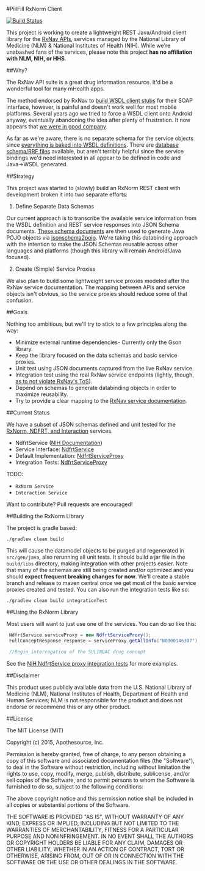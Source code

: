 #PillFill RxNorm Client

[![Build Status](https://travis-ci.org/pillfill/rxnorm-client.svg?branch=master)](https://travis-ci.org/pillfill/rxnorm-client)

 This project is working to create a lightweight REST Java/Android client library for the [RxNav APIs](http://rxnav.nlm.nih.gov/APIsOverview.html), services managed by the National Library of Medicine (NLM) &  National Institutes of Health (NIH). While we're unabashed fans of the services, please note this project **has no affiliation with NLM, NIH, or HHS**.

##Why?

 The RxNav API suite is a great drug information resource. It'd be a wonderful tool for many mHealth apps.

 The method endorsed by RxNav to [build WSDL client stubs](http://rxnav.nlm.nih.gov/RxNormAPIMakeApp.html) for their SOAP interface, however, is painful and doesn't work well for most mobile platforms. Several years ago we tried to force a WSDL client onto Android anyway, eventually abandoning the idea after plenty of frustration. It now appears that [we were in good company](https://stackoverflow.com/questions/5461127/using-jaxb-with-google-android).

 As far as we're aware, there is no separate schema for the service objects since [everything is baked into WSDL definitions](http://rxnav.nlm.nih.gov/RxNormDBService.xml). There are [database schema/RRF files](http://www.nlm.nih.gov/research/umls/rxnorm/docs/rxnormfiles.html) available, but aren't terribly helpful since the service bindings we'd need interested in all appear to be defined in code and Java→WSDL generated.

##Strategy

 This project was started to (slowly) build an RxNorm REST client with development broken it into two separate efforts:

 1. Define Separate Data Schemas

 Our current approach is to transcribe the available service information from the WSDL definition and REST service responses into JSON Schema documents. [These schema documents](https://github.com/pillfill/rxnorm-client/tree/master/src/main/resources/schemas) are then used to generate Java POJO objects via [jsonschema2pojo](https://github.com/joelittlejohn/jsonschema2pojo/). We're taking this databinding approach with the intention to make the JSON Schemas reusable across other languages and platforms (though this library will remain Android/Java focused).

 2. Create (Simple) Service Proxies

 We also plan to build some lightweight service proxies modeled after the RxNav service documentation. The mapping between APIs and service objects isn't obvious, so the service proxies should reduce some of that confusion.


##Goals

Nothing too ambitious, but we'll try to stick to a few principles along the way:

 * Minimize external runtime dependencies- Currently only the Gson library.
 * Keep the library focused on the data schemas and basic service proxies.
 * Unit test using JSON documents captured from the live RxNav service.
 * Integration test using the real RxNav service endpoints (lightly, though, [as to not violate RxNav's ToS](http://rxnav.nlm.nih.gov/TermOfService.html)).
 * Depend on schemas to generate databinding objects in order to maximize reusability.
 * Try to provide a clear mapping to the [RxNav service documentation](http://rxnav.nlm.nih.gov/APIsOverview.html).


##Current Status

 We have a subset of JSON schemas defined and unit tested for the [RxNorm, NDFRT, and Interaction](https://github.com/pillfill/rxnorm-client/tree/master/src/main/resources/schemas) services.

 * NdfrtService ([NIH Documentation](http://rxnav.nlm.nih.gov/NdfrtAPIs.html))
  * Service Interface: [NdfrtService](https://github.com/pillfill/rxnorm-client/blob/master/src/main/java/com/apothesource/pillfill/rxnorm/service/ndfrt/NdfrtService.java)
  * Default Implementation: [NdfrtServiceProxy](https://github.com/pillfill/rxnorm-client/blob/master/src/main/java/com/apothesource/pillfill/rxnorm/service/ndfrt/NdfrtServiceProxy.java)
  * Integration Tests: [NdfrtServiceProxy](https://github.com/pillfill/rxnorm-client/blob/master/src/test/java/com/apothesource/pillfill/rxnorm/service/ndfrt/NdfrtServiceProxyTest.java)

 TODO:
 * `RxNorm Service`
 * `Interaction Service`

 Want to contribute? Pull requests are encouraged!


##Building the RxNorm Library

 The project is gradle based:

 `./gradlew clean build`

 This will cause the datamodel objects to be purged and regenerated in `src/gen/java`, also rerunning all unit tests. It should build a jar file in the `build/libs` directory, making integration with other projects easier. Note that many of the schemas are still being created and/or optimized and you should **expect frequent breaking changes for now**. We'll create a stable branch and release to maven central once we get most of the basic service proxies created and tested. You can also run the integration tests like so:

 `./gradlew clean build integrationTest`

##Using the RxNorm Library

 Most users will want to just use one of the services. You can do so like this:

 ```Java
  NdfrtService serviceProxy = new NdfrtServiceProxy();
  FullConceptResponse response = serviceProxy.getAllInfo("N0000146307");

  //Begin interrogation of the SULINDAC drug concept
 ```

 See the [NIH NdfrtService proxy integration tests](https://github.com/pillfill/rxnorm-client/blob/master/src/test/java/com/apothesource/pillfill/rxnorm/service/ndfrt/NdfrtServiceProxyTest.java)
 for more examples.

##Disclaimer

 This product uses publicly available data from the U.S. National Library of Medicine (NLM), National Institutes of Health, Department of Health and Human Services; NLM is not responsible for the product and does not endorse or recommend this or any other product.

##License

 The MIT License (MIT)

 Copyright (c) 2015, Apothesource, Inc.

 Permission is hereby granted, free of charge, to any person obtaining a copy of this software and associated documentation files (the "Software"), to deal in the Software without restriction, including without limitation the rights to use, copy, modify, merge, publish, distribute, sublicense, and/or sell copies of the Software, and to permit persons to whom the Software is furnished to do so, subject to the following conditions:

 The above copyright notice and this permission notice shall be included in all copies or substantial portions of the Software.

 THE SOFTWARE IS PROVIDED "AS IS", WITHOUT WARRANTY OF ANY KIND, EXPRESS OR IMPLIED, INCLUDING BUT NOT LIMITED TO THE WARRANTIES OF MERCHANTABILITY, FITNESS FOR A PARTICULAR PURPOSE AND NONINFRINGEMENT. IN NO EVENT SHALL THE AUTHORS OR COPYRIGHT HOLDERS BE LIABLE FOR ANY CLAIM, DAMAGES OR OTHER LIABILITY, WHETHER IN AN ACTION OF CONTRACT, TORT OR OTHERWISE, ARISING FROM, OUT OF OR IN CONNECTION WITH THE SOFTWARE OR THE USE OR OTHER DEALINGS IN THE SOFTWARE.
